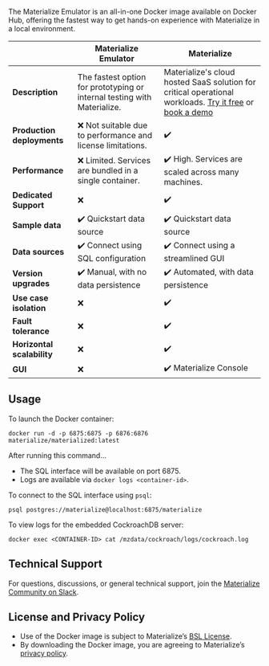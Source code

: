 The Materialize Emulator is an all-in-one Docker image available on Docker Hub, offering the fastest way to get hands-on experience with Materialize in a local environment.

|                           | **Materialize Emulator**                                          | **Materialize**                                                              |
|---------------------------|-------------------------------------------------------------------|------------------------------------------------------------------------------|
| **Description**           | The fastest option for prototyping or internal testing with Materialize.     | Materialize's cloud hosted SaaS solution for critical operational workloads. [Try it free](https://materialize.com/register/) or [book a demo](https://materialize.com/demo/)            |
| **Production deployments** | ❌ Not suitable due to performance and license limitations.                 | ✔️
| **Performance**            | ❌ Limited. Services are bundled in a single container.                     | ✔️ High. Services are scaled across many machines.                           |
| **Dedicated Support**      | ❌                                                                          | ✔️                                                                           |
| **Sample data**            | ✔️ Quickstart data source                                                   | ✔️ Quickstart data source                                                    |
| **Data sources**           | ✔️ Connect using SQL configuration                                          | ✔️ Connect using a streamlined GUI                                           |
| **Version upgrades**       | ✔️ Manual, with no data persistence                                         | ✔️ Automated, with data persistence                                          |
| **Use case isolation**     | ❌                                                                          | ✔️                                                                           |
| **Fault tolerance**        | ❌                                                                          | ✔️                                                                           |
| **Horizontal scalability** | ❌                                                                          | ✔️                                                                           |
| **GUI**                    | ❌                                                                          | ✔️ Materialize Console                                                       |

## Usage

To launch the Docker container:

```
docker run -d -p 6875:6875 -p 6876:6876 materialize/materialized:latest
```

After running this command...

  * The SQL interface will be available on port 6875.
  * Logs are available via `docker logs <container-id>`.

To connect to the SQL interface using `psql`:

```
psql postgres://materialize@localhost:6875/materialize
```

To view logs for the embedded CockroachDB server:

```
docker exec <CONTAINER-ID> cat /mzdata/cockroach/logs/cockroach.log
```

## Technical Support
For questions, discussions, or general technical support, join the [Materialize Community on Slack](https://materialize.com/s/chat).

## License and Privacy Policy

* Use of the Docker image is subject to Materialize’s [BSL License](https://github.com/MaterializeInc/materialize/blob/main/LICENSE).
* By downloading the Docker image, you are agreeing to Materialize’s [privacy policy](https://materialize.com/privacy-policy/).
